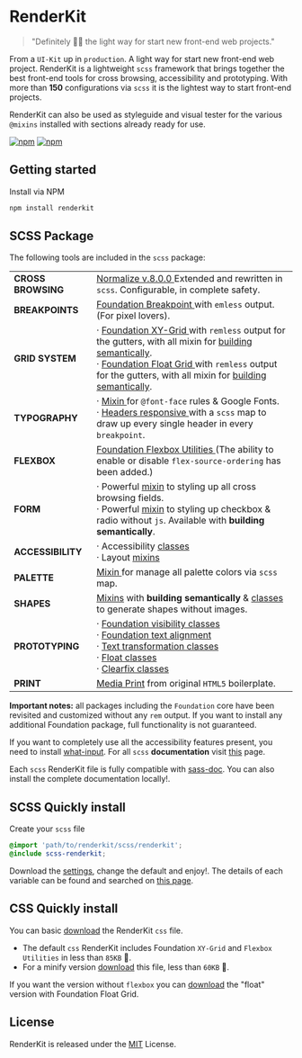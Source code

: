 # RenderKit

> "Definitely 👌🏽 the light way for start new front-end web projects."

From a `UI-Kit` up in `production`. A light way for start new front-end web project.
RenderKit is a lightweight `scss` framework that brings together the best front-end tools for cross browsing, accessibility and prototyping. With more than **150** configurations via `scss` it is the lightest way to start front-end projects.

RenderKit can also be used as styleguide and visual tester for the various `@mixins` installed with sections already ready for use.

[![npm](https://img.shields.io/npm/v/renderkit.svg)](https://www.npmjs.com/package/renderkit)
[![npm](https://img.shields.io/npm/l/renderkit.svg)](https://www.npmjs.com/package/renderkit)

## Getting started

Install via NPM

```bash
npm install renderkit
```

## SCSS Package

The following tools are included in the `scss` package:

<table>
    <tr>
        <td>
            <strong>CROSS BROWSING</strong>
        </td>
        <td>
            <a href="https://github.com/necolas/normalize.css">
              Normalize v.8.0.0
            </a>
            Extended and rewritten in <code>scss</code>. Configurable, in complete safety.
        </td>
    </tr>
    <tr>
        <td>
            <strong>BREAKPOINTS</strong>
        </td>
        <td>
            <a href="https://foundation.zurb.com/sites/docs/media-queries.html#changing-the-breakpoints">
                Foundation Breakpoint
            </a>
            with <code>emless</code> output. (For pixel lovers).
        </td>
    </tr>
    <tr>
        <td>
            <strong>GRID SYSTEM</strong>
        </td>
        <td>
            &middot;
            <a href="https://foundation.zurb.com/sites/docs/xy-grid.html">
                Foundation XY-Grid
            </a>
            with <code>remless</code> output for the gutters, with all mixin for <a href="https://foundation.zurb.com/sites/docs/xy-grid.html#building-semantically">building semantically</a>. <br />
            &middot;
            <a href="https://foundation.zurb.com/sites/docs/grid.html">
                Foundation Float Grid
            </a>
            with <code>remless</code> output for the gutters, with all mixin for <a href="https://foundation.zurb.com/sites/docs/grid.html#building-semantically">building semantically</a>.
        </td>
    </tr>
    <tr>
        <td>
            <strong>TYPOGRAPHY</strong>
        </td>
        <td>
            &middot;
            <a href="https://matteobertoldo.github.io/renderkit/sassdoc/index.html#_global%20renderkit-mixin-global-fonts">
                Mixin
            </a>
            for <code>@font-face</code> rules & Google Fonts. <br/>
            &middot;
            <a href="https://matteobertoldo.github.io/renderkit/sassdoc/index.html#typography-mixin-headers-style-bp">
                Headers responsive
            </a>
            with a <code>scss</code> map to draw up every single header in every <code>breakpoint</code>.
        </td>
    </tr>
    <tr>
        <td>
            <strong>FLEXBOX</strong>
        </td>
        <td>
            <a href="https://foundation.zurb.com/sites/docs/flexbox-utilities.html">
                Foundation Flexbox Utilities
            </a>
            (The ability to enable or disable <code>flex-source-ordering</code> has been added.)
        </td>
    </tr>
    <tr>
        <td>
            <strong>FORM</strong>
        </td>
        <td>
            &middot;
            Powerful <a href="https://matteobertoldo.github.io/renderkit/sassdoc/index.html#_global%20renderkit-mixin-form-style">mixin</a> to styling up all cross browsing fields. <br />
            &middot;
            Powerful <a href="https://matteobertoldo.github.io/renderkit/sassdoc/index.html#_global%20renderkit-mixin-checkbox-radio-classes">mixin</a> to styling up checkbox & radio without <code>js</code>. Available with <strong>building semantically</strong>.
        </td>
    </tr>
    <tr>
        <td>
            <strong>ACCESSIBILITY</strong>
        </td>
        <td>
            &middot;
            Accessibility <a href="https://matteobertoldo.github.io/renderkit/sassdoc/index.html#mixin-accessibility-classes">classes</a> <br/>
            &middot;
            Layout <a href="https://matteobertoldo.github.io/renderkit/sassdoc/index.html#layout-mixin">mixins</a>
        </td>
    </tr>
    <tr>
        <td>
            <strong>PALETTE</strong>
        </td>
        <td>
            <a href="https://matteobertoldo.github.io/renderkit/sassdoc/index.html#_global%20renderkit-mixin-colors-palette">
                Mixin
            </a>
            for manage all palette colors via <code>scss</code> map.
        </td>
    </tr>
    <tr>
        <td>
            <strong>SHAPES</strong>
        </td>
        <td>
            <a href="https://matteobertoldo.github.io/renderkit/sassdoc/index.html#shapes-mixin">Mixins</a>
            with <strong>building semantically</strong> &amp; <a href="https://matteobertoldo.github.io/renderkit/sassdoc/index.html#_global%20renderkit-mixin-shape-classes">classes</a> to generate shapes without images.
        </td>
    </tr>
    <tr>
        <td>
            <strong>PROTOTYPING</strong>
        </td>
        <td>
            &middot;
            <a href="https://foundation.zurb.com/sites/docs/visibility.html">
                Foundation visibility classes
            </a> <br />
            &middot;
            <a href="https://foundation.zurb.com/sites/docs/typography-helpers.html#text-alignment">
                Foundation text alignment
            </a> <br />
            &middot;
            <a href="https://matteobertoldo.github.io/renderkit/sassdoc/index.html#typography-mixin-text-transform-classes">Text transformation classes</a> <br />
            &middot;
            <a href="https://matteobertoldo.github.io/renderkit/sassdoc/index.html#_global%20renderkit-mixin-float-classes">Float classes</a> <br />
            &middot;
            <a href="https://matteobertoldo.github.io/renderkit/sassdoc/index.html#_global%20renderkit-mixin-clearfix-classes">Clearfix classes</a>
        </td>
    </tr>
    <tr>
        <td>
            <strong>PRINT</strong>
        </td>
        <td>
            <a href="https://github.com/h5bp/html5-boilerplate/blob/master/src/css/main.css">Media Print</a>
            from original <code>HTML5</code> boilerplate.
        </td>
    </tr>
</table>

**Important notes:**
all packages including the `Foundation` core have been revisited and customized without any `rem` output. If you want to install any additional Foundation package, full functionality is not guaranteed.

If you want to completely use all the accessibility features present, you need to install [what-input](https://github.com/ten1seven/what-input).
For all `scss` **documentation** visit [this](https://matteobertoldo.github.io/renderkit/sassdoc/index.html) page.

Each `scss` RenderKit file is fully compatible with [sass-doc](http://sassdoc.com). You can also install the complete documentation locally!.

## SCSS Quickly install
Create your `scss` file

```scss
@import 'path/to/renderkit/scss/renderkit';
@include scss-renderkit;
```
Download the [settings](https://raw.github.com/matteobertoldo/renderkit/scss/config/_config.scss), change the default and enjoy!. The details of each variable can be found and searched on [this page](https://matteobertoldo.github.io/renderkit/sassdoc/index.html).

## CSS Quickly install

You can basic [download](https://raw.github.com/matteobertoldo/renderkit/dist/css/renderkit.css) the RenderKit `css` file.
-   The default `css` RenderKit includes Foundation `XY-Grid` and `Flexbox Utilities` in less than `85KB` 🎉.
-   For a minify version [download](https://raw.github.com/matteobertoldo/renderkit/dist/css/renderkit.css) this file, less than `60KB` 🎉.

If you want the version without `flexbox` you can [download](https://raw.github.com/matteobertoldo/renderkit/dist/css/renderkit-float.css) the "float" version with Foundation Float Grid.

## License

RenderKit is released under the [MIT](https://opensource.org/licenses/MIT) License.
